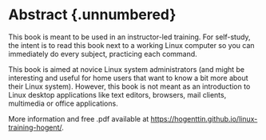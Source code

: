 # Abstract {.unnumbered}

This book is meant to be used in an instructor-led training. For self-study, the intent is to read this book next to a working Linux computer so you can immediately do every subject, practicing each command.

This book is aimed at novice Linux system administrators (and might be interesting and useful for home users that want to know a bit more about their Linux system). However, this book is not meant as an introduction to Linux desktop applications like text editors, browsers, mail clients, multimedia or office applications.

More information and free .pdf available at <https://hogenttin.github.io/linux-training-hogent/>.


